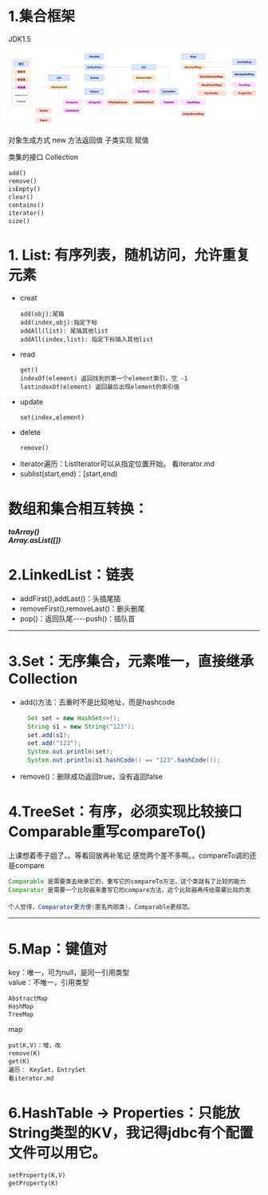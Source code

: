 # 1.集合框架

JDK1.5

![Collection.png](img/Collection.png)

对象生成方式
new
方法返回值
子类实现
赋值


类集的接口 Collection
~~~
add()
remove()
isEmpty()
clear()
contains()
iterator()
size()
~~~

# 1. List: 有序列表，随机访问，允许重复元素
 * creat
   ~~~
   add(obj):尾插 
   add(index,obj):指定下标 
   addAll(list): 尾插其他list
   addAll(index,list): 指定下标插入其他list
   ~~~
 * read
   ~~~
   get()
   indexOf(element) 返回找到的第一个element索引，空 -1
   lastindexOf(element) 返回最后出现element的索引值
   ~~~
 * update
   ~~~
   set(index,element) 
   ~~~
 * delete
   ~~~
   remove()
   ~~~
 * iterator遍历：ListIterator可以从指定位置开始。 看iterator.md
 * sublist(start,end)：[start,end)


# **数组和集合相互转换：**
    
   ***toArray()***<br>
   ***Array.asList([])***
# 2.LinkedList：链表
 * addFirst(),addLast()：头插尾插
 * removeFirst(),removeLast()：删头删尾
 * pop()：返回队尾----push()：插队首
---
# 3.Set：无序集合，元素唯一，直接继承Collection
   * add()方法：去重时不是比较地址，而是hashcode
     ~~~ java
       Set set = new HashSet<>();
       String s1 = new String("123");
       set.add(s1);
       set.add("123");
       System.out.println(set);
       System.out.println(s1.hashCode() == "123".hashCode());
     ~~~
   * remove()：删除成功返回true，没有返回false

# 4.TreeSet：有序，必须实现比较接口Comparable重写compareTo()
上课想着枣子姐了。。等看回放再补笔记
感觉两个差不多啊。。compareTo调的还是compare

``` java
Comparable 是需要类去继承它的，重写它的compareTo方法，这个类就有了比较的能力
Comparator 是需要一个比较器来重写它的compare方法，这个比较器再传给需要比较的类

个人觉得，Comparator更方便(匿名内部类)，Comparable更规范。
```


-----
# 5.Map：键值对
   key：唯一，可为null，是同一引用类型<br>
   value：不唯一，引用类型
   ~~~
   AbstractMap
   HashMap
   TreeMap
   ~~~
   map
   ~~~
   put(K,V)：增，改
   remove(K)
   get(K)
   遍历： KeySet，EntrySet
   看iterator.md
   ~~~
# 6.HashTable -> Properties：只能放String类型的KV，我记得jdbc有个配置文件可以用它。
   ~~~
   setProperty(K,V)
   getProperty(K)
   ~~~